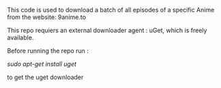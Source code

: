 This code is used to download a batch of all episodes of a specific Anime from the website: 9anime.to

This repo requiers an external downloader agent : uGet, which is freely available.

Before running the repo run :

*sudo apt-get install uget*

to get the uget downloader
